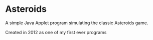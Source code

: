 # Asteroids
A simple Java Applet program simulating the classic Asteroids game.

Created in 2012 as one of my first ever programs

